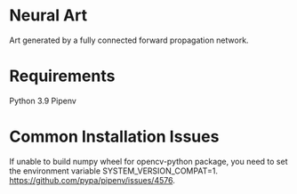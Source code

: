 # Neural Art

Art generated by a fully connected forward propagation network.

# Requirements
Python 3.9
Pipenv 



# Common Installation Issues
If unable to build numpy wheel for opencv-python package, you need to set the environment variable SYSTEM_VERSION_COMPAT=1. https://github.com/pypa/pipenv/issues/4576. 

